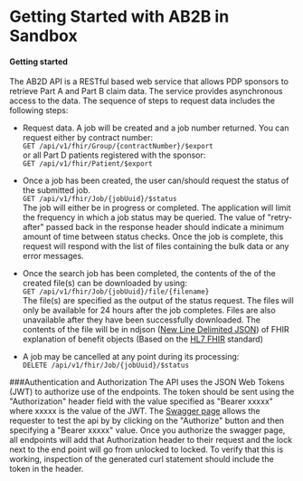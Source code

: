 # Getting Started with AB2B in Sandbox

#### Getting started

The AB2D API is a RESTful based web service that allows PDP sponsors to retrieve
Part A and Part B claim data. The service provides asynchronous access to the data.
The sequence of steps to request data includes the following steps:

- Request data. A job will be created and a job number returned.
You can request either by contract number:<br>
```GET /api/v1/fhir/Group/{contractNumber}/$export```<br>
or all Part D patients registered with the sponsor:<br>
```GET /api/v1/fhir/Patient/$export```

- Once a job has been created, the user can/should request the status of the submitted job. <br>
```GET /api/v1/fhir/Job/{jobUuid}/$status```<br>
The job will either be in progress or completed. The application will limit the frequency in which
a job status may be queried. The value of "retry-after" passed back in the response header should
indicate a minimum amount of time between status checks. Once the job is complete, this request will 
respond with the list of files containing the bulk data or any error messages.

- Once the search job has been completed, the contents of the of the created file(s) can be 
downloaded by using:<br>
```GET /api/v1/fhir/Job/{jobUuid}/file/{filename}```<br>
The file(s) are specified as the output of the status request. The files will only be available
for 24 hours after the job completes. Files are also unavailable after they have been successfully
downloaded. The contents of the file will be in ndjson 
(<a href="http://ndjson.org/">New Line Delimited JSON</a>) of FHIR explanation of benefit objects 
(Based on the <a href="https://www.hl7.org/fhir/overview.html">HL7 FHIR</a> standard)
- A job may be cancelled at any point during its processing:<br>
```DELETE /api/v1/fhir/Job/{jobUuid}/$status```

###Authentication and Authorization
The API uses the JSON Web Tokens (JWT) to authorize use of the endpoints. The
token should be sent using the "Authorization" header field with the value specified
as "Bearer xxxxx" where xxxxx is the value of the JWT. The <a href="swagger-ui.html">Swagger page</a>
allows the requester to test the api by by clicking on the "Authorize" button and then specifying 
a "Bearer xxxxx" value. Once you authorize the swagger page, all endpoints will add that 
Authorization header to their request and the lock next to the end point will go from 
unlocked to locked. To verify that this is working, inspection of the generated curl statement
should include the token in the header.

